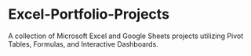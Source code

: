 # Excel-Portfolio-Projects
A collection of Microsoft Excel and Google Sheets projects utilizing Pivot Tables, Formulas, and Interactive Dashboards.
